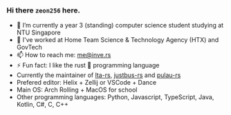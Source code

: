 ### Hi there `zeon256` here.

[]()
- 🔭 I’m currently a year 3 (standing) computer science student studying at NTU Singapore
- 💼 I've worked at Home Team Science & Technology Agency (HTX) and GovTech
- 📫 How to reach me: me@inve.rs
- ⚡ Fun fact: I like the rust 🦀 programming language
- Currently the maintainer of [lta-rs](https://github.com/lta-rs/lta-rs), [justbus-rs](https://github.com/zeon256/justbus-rs) and [pulau-rs](https://github.com/zeon256/pulau-rs)
- Prefered editor: Helix + Zellij or VSCode + Dance
- Main OS: Arch Rolling + MacOS for school
- Other programming languages: Python, Javascript, TypeScript, Java, Kotlin, C#, C, C++

